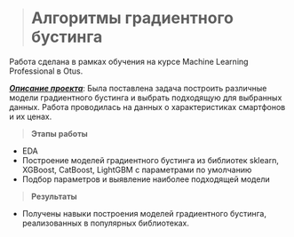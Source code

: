 ># Алгоритмы градиентного бустинга
Работа сделана в рамках обучения на курсе Machine Learning Professional в Otus.

<u>***Описание проекта***</u>: Была поставлена задача построить различные модели градиентного бустинга и выбрать подходящую для выбранных данных.
Работа проводилась на данных о характеристиках смартфонов и их ценах.

>**Этапы работы**
+ EDA
+ Построение моделей градиентного бустинга из библиотек sklearn, XGBoost, CatBoost, LightGBM с параметрами по умолчанию
+ Подбор параметров и выявление наиболее подходящей модели   

>**Результаты**
+ Получены навыки построения моделей градиентного бустинга, реализованных в популярных библиотеках.
